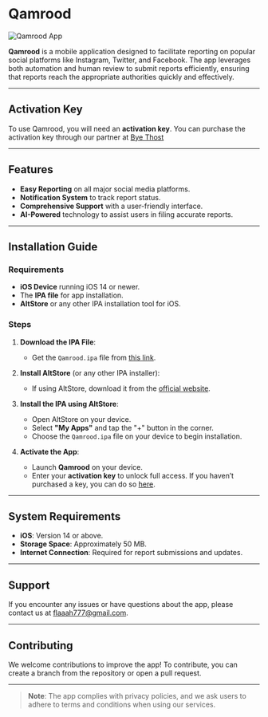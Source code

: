 # Qamrood

![Qamrood App](https://bye-thost.com/wp-content/uploads/2024/10/eca894dc-c690-431e-8fcf-da5be3382965.jpeg)


**Qamrood** is a mobile application designed to facilitate reporting on popular social platforms like Instagram, Twitter, and Facebook. The app leverages both automation and human review to submit reports efficiently, ensuring that reports reach the appropriate authorities quickly and effectively.

---

## Activation Key

To use Qamrood, you will need an **activation key**. You can purchase the activation key through our partner at [Bye Thost](https://bye-thost.com/product/qamrood-app/)

---

## Features

- **Easy Reporting** on all major social media platforms.
- **Notification System** to track report status.
- **Comprehensive Support** with a user-friendly interface.
- **AI-Powered** technology to assist users in filing accurate reports.

---

## Installation Guide

### Requirements
- **iOS Device** running iOS 14 or newer.
- The **IPA file** for app installation.
- **AltStore** or any other IPA installation tool for iOS.

### Steps

1. **Download the IPA File**:
   - Get the `Qamrood.ipa` file from [this link](https://github.com/0xfff0800/Qamrood-App/releases).

2. **Install AltStore** (or any other IPA installer):
   - If using AltStore, download it from the [official website](https://altstore.io).

3. **Install the IPA using AltStore**:
   - Open AltStore on your device.
   - Select **"My Apps"** and tap the "+" button in the corner.
   - Choose the `Qamrood.ipa` file on your device to begin installation.

4. **Activate the App**:
   - Launch **Qamrood** on your device.
   - Enter your **activation key** to unlock full access. If you haven’t purchased a key, you can do so [here](https://bye-thost.com/product/qamrood-app/).

---

## System Requirements

- **iOS**: Version 14 or above.
- **Storage Space**: Approximately 50 MB.
- **Internet Connection**: Required for report submissions and updates.

---

## Support

If you encounter any issues or have questions about the app, please contact us at [flaaah777@gmail.com](mailto:flaaah777@gmail.com).

---

## Contributing

We welcome contributions to improve the app! To contribute, you can create a branch from the repository or open a pull request.

---

> **Note**: The app complies with privacy policies, and we ask users to adhere to terms and conditions when using our services.
